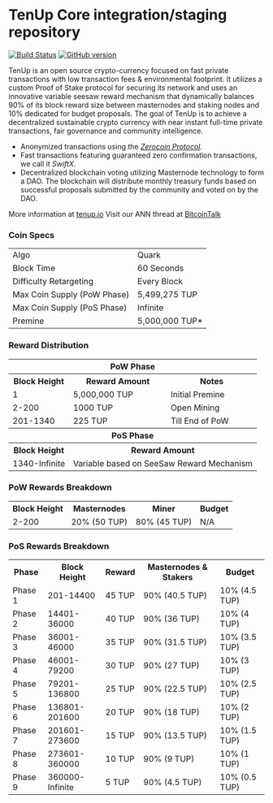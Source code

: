 TenUp Core integration/staging repository
=====================================

[![Build Status](https://travis-ci.org/tenup-coin/TenUp.svg?branch=master)](https://travis-ci.org/tenup-coin/TenUp) [![GitHub version](https://badge.fury.io/gh/tenup-coin%2FTenUp.svg)](https://badge.fury.io/gh/tenup-coin%2FTenUp)

TenUp is an open source crypto-currency focused on fast private transactions with low transaction fees & environmental footprint.  It utilizes a custom Proof of Stake protocol for securing its network and uses an innovative variable seesaw reward mechanism that dynamically balances 90% of its block reward size between masternodes and staking nodes and 10% dedicated for budget proposals. The goal of TenUp is to achieve a decentralized sustainable crypto currency with near instant full-time private transactions, fair governance and community intelligence.
- Anonymized transactions using the [_Zerocoin Protocol_](http://www.tenup.io/ztup).
- Fast transactions featuring guaranteed zero confirmation transactions, we call it _SwiftX_.
- Decentralized blockchain voting utilizing Masternode technology to form a DAO. The blockchain will distribute monthly treasury funds based on successful proposals submitted by the community and voted on by the DAO.

More information at [tenup.io](http://www.tenup.io) Visit our ANN thread at [BitcoinTalk](http://www.bitcointalk.org/index.php?topic=1262920)

### Coin Specs
<table>
<tr><td>Algo</td><td>Quark</td></tr>
<tr><td>Block Time</td><td>60 Seconds</td></tr>
<tr><td>Difficulty Retargeting</td><td>Every Block</td></tr>
<tr><td>Max Coin Supply (PoW Phase)</td><td>5,499,275 TUP</td></tr>
<tr><td>Max Coin Supply (PoS Phase)</td><td>Infinite</td></tr>
<tr><td>Premine</td><td>5,000,000 TUP*</td></tr>
</table>

### Reward Distribution

<table>
<th colspan=4>PoW Phase</th>
<tr><th>Block Height</th><th>Reward Amount</th><th>Notes</th></tr>
<tr><td>1</td><td>5,000,000 TUP</td><td>Initial Premine</td></tr>
<tr><td>2-200</td><td>1000 TUP</td><td>Open Mining</td></tr>
<tr><td>201-1340</td><td>225 TUP</td><td>Till End of PoW</td></tr>
<tr><th colspan=4>PoS Phase</th></tr>
<tr><th>Block Height</th><th colspan=3>Reward Amount</th></tr>
<tr><td>1340-Infinite</td><td colspan=3>Variable based on SeeSaw Reward Mechanism</td></tr>
</table>

### PoW Rewards Breakdown

<table>
<th>Block Height</th><th>Masternodes</th><th>Miner</th><th>Budget</th>
<tr><td>2-200</td><td>20% (50 TUP)</td><td>80% (45 TUP)</td><td>N/A</td></tr>
</table>

### PoS Rewards Breakdown

<table>
<th>Phase</th><th>Block Height</th><th>Reward</th><th>Masternodes & Stakers</th><th>Budget</th>
<tr><td>Phase 1</td><td>201-14400</td><td>45 TUP</td><td>90% (40.5 TUP)</td><td>10% (4.5 TUP)</td></tr>
<tr><td>Phase 2</td><td>14401-36000</td><td>40 TUP</td><td>90% (36 TUP)</td><td>10% (4 TUP)</td></tr>
<tr><td>Phase 3</td><td>36001-46000</td><td>35 TUP</td><td>90% (31.5 TUP)</td><td>10% (3.5 TUP)</td></tr>
<tr><td>Phase 4</td><td>46001-79200</td><td>30 TUP</td><td>90% (27 TUP)</td><td>10% (3 TUP)</td></tr>
<tr><td>Phase 5</td><td>79201-136800</td><td>25 TUP</td><td>90% (22.5 TUP)</td><td>10% (2.5 TUP)</td></tr>
<tr><td>Phase 6</td><td>136801-201600</td><td>20 TUP</td><td>90% (18 TUP)</td><td>10% (2 TUP)</td></tr>
<tr><td>Phase 7</td><td>201601-273600</td><td>15 TUP</td><td>90% (13.5 TUP)</td><td>10% (1.5 TUP)</td></tr>
<tr><td>Phase 8</td><td>273601-360000</td><td>10 TUP</td><td>90% (9 TUP)</td><td>10% (1 TUP)</td></tr>
<tr><td>Phase 9</td><td>360000-Infinite</td><td>5 TUP</td><td>90% (4.5 TUP)</td><td>10% (0.5 TUP)</td></tr>
</table>
